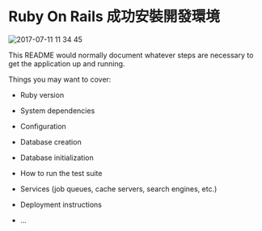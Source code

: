 # Ruby On Rails 成功安裝開發環境

![2017-07-11 11 34 45](https://user-images.githubusercontent.com/20850892/28076570-b830cdb8-6691-11e7-8b87-7ba8482b37d2.png)


This README would normally document whatever steps are necessary to get the
application up and running.

Things you may want to cover:

* Ruby version

* System dependencies

* Configuration

* Database creation

* Database initialization

* How to run the test suite

* Services (job queues, cache servers, search engines, etc.)

* Deployment instructions

* ...
